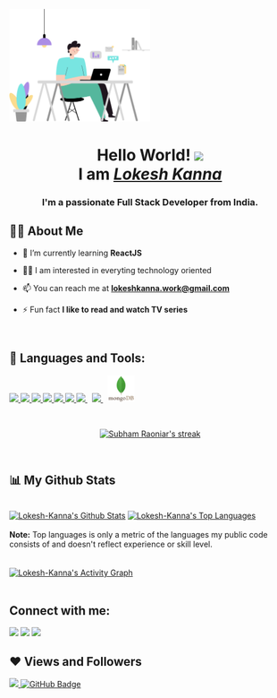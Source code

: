<a align="center" href="#"><img width="50%" height="auto" src="work.svg" height="175px"/></a>

<h1 align="center" style ="margin-top:40px">Hello World! <img src="https://raw.githubusercontent.com/MartinHeinz/MartinHeinz/master/wave.gif" width="30px"> <br> I am <i><u>Lokesh Kanna</u></i></h1>
<h3 align="center">I'm a passionate Full Stack Developer from India.</h3>


## 🙋‍♂️ About Me

- 🌱 I’m currently learning **ReactJS**

- 👨‍💻 I am interested in everyting technology oriented

- 📫 You can reach me at **lokeshkanna.work@gmail.com**

- ⚡ Fun fact **I like to read and watch TV series**

<br/>

## 🚀 Languages and Tools:

<p align="left"> 
    <a href="https://www.w3.org/html/" target="_blank"> <img src="https://img.icons8.com/color/48/000000/html-5.png"/> </a> 
    <a href="https://www.w3schools.com/css/" target="_blank"> <img src="https://img.icons8.com/color/48/000000/css3.png"/> </a> 
    <a href="https://developer.mozilla.org/en-US/docs/Web/JavaScript" target="_blank"> <img src="https://img.icons8.com/color/48/000000/javascript.png"/> </a>
    <a href="https://reactjs.org/" target="_blank"> <img src="https://img.icons8.com/color/48/000000/react-native.png"/> </a>
    <a href="https://getbootstrap.com" target="_blank"> <img src="https://img.icons8.com/color/48/000000/bootstrap.png"/> </a> 
    <a href="https://www.python.org" target="_blank"> <img src="https://img.icons8.com/color/48/000000/python.png"/> </a> 
    <a style="padding-right:8px;" href="https://nodejs.org" target="_blank"> <img src="https://img.icons8.com/color/48/000000/nodejs.png"/> </a> 
    <a style="padding-right:8px;" href="https://www.mysql.com/" target="_blank"> <img src="https://img.icons8.com/fluent/50/000000/mysql-logo.png"/> </a>
    <a href="https://www.mongodb.com/" target="_blank"> <img src="https://raw.githubusercontent.com/devicons/devicon/master/icons/mongodb/mongodb-original-wordmark.svg" alt="mongodb" width="48" height="48"/> </a> 
</p>

<!-- [![React Badge](https://img.shields.io/badge/-React-61DBFB?style=for-the-badge&labelColor=black&logo=react&logoColor=61DBFB)](#)  [![Javascript Badge](https://img.shields.io/badge/-Javascript-F0DB4F?style=for-the-badge&labelColor=black&logo=javascript&logoColor=F0DB4F)](#) [![Typescript Badge](https://img.shields.io/badge/-Typescript-007acc?style=for-the-badge&labelColor=black&logo=typescript&logoColor=007acc)](#) [![Nodejs Badge](https://img.shields.io/badge/-Nodejs-3C873A?style=for-the-badge&labelColor=black&logo=node.js&logoColor=3C873A)](#) [![GraphQL Badge](https://img.shields.io/badge/-GraphQl-e535ab?style=for-the-badge&labelColor=black&logo=node.js&logoColor=e535ab)](#) -->
<br/>

<p align="center">
    <a href="https://github.com/Lokesh-Kanna/github-readme-streak-stats">
        <img title="🔥 Get streak stats for your profile at git.io/streak-stats" alt="Subham Raoniar's streak" src="https://github-readme-streak-stats.herokuapp.com/?user=SubhamRaoniar28&theme=black-ice&hide_border=true&stroke=0000&background=060A0CD0"/>
    </a>
</p>

<br/>

## 📊 My Github Stats

  <br/>
    <a href="https://github.com/Lokesh-Kanna/github-readme-stats"><img alt="Lokesh-Kanna's Github Stats" src="https://github-readme-stats.vercel.app/api?username=Lokesh-Kanna&show_icons=true&count_private=true&theme=react&hide_border=true&bg_color=0D1117" /></a>
  <a href="https://github.com/Lokesh-Kanna/github-readme-stats"><img alt="Lokesh-Kanna's Top Languages" src="https://github-readme-stats.vercel.app/api/top-langs/?username=Lokesh-Kanna&langs_count=5&count_private=true&layout=compact&theme=react&hide_border=true&bg_color=0D1117" /></a>
  <br/><br/>
  <b>Note:</b> Top languages is only a metric of the languages my public code consists of and doesn't reflect experience or skill level.


<br/>
<br/>
<br/>
<a href="https://github.com/Lokesh-Kanna/github-readme-activity-graph"><img alt="Lokesh-Kanna's Activity Graph" src="https://activity-graph.herokuapp.com/graph?username=Lokesh-Kanna&bg_color=0D1117&color=5BCDEC&line=5BCDEC&point=FFFFFF&hide_border=true" /></a>

<br/>
<br/>

## Connect with me:
<p align="left">

<a href = "www.linkedin.com/in/lokesh-kanna-vaithianathan-24021996"><img src="https://img.icons8.com/fluent/48/000000/linkedin.png"/></a>
<a href = "https://twitter.com/Lokesh_Kanna_"><img src="https://img.icons8.com/color/48/000000/twitter--v2.png"/></a>
<a href = "https://www.instagram.com/being_extroverted/"><img src="https://img.icons8.com/fluent/48/000000/instagram-new.png"/></a>


</p>

## ❤ Views and Followers
<a href="https://github.com/Meghna-DAS/github-profile-views-counter">
    <img src="https://komarev.com/ghpvc/?username=Lokesh-Kanna">
</a>
<a href="https://github.com/SubhamRaoniar28?tab=followers"><img src="https://img.shields.io/github/followers/Lokesh-Kanna?label=Followers&style=social" alt="GitHub Badge"></a>